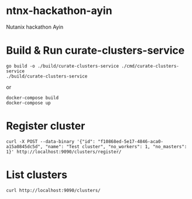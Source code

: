 # ntnx-hackathon-ayin
Nutanix hackathon Ayin 

# Build & Run curate-clusters-service

```
go build -o ./build/curate-clusters-service ./cmd/curate-clusters-service
./build/curate-clusters-service
```
or
```
docker-compose build
docker-compose up
```

# Register cluster

```
curl -X POST --data-binary '{"id": "f10868ed-5e17-4846-aca0-a15a0845dc5d", "name": "Test cluster", "no_workers": 1, "no_masters": 1}' http://localhost:9090/clusters/register/
```

# List clusters

```
curl http://localhost:9090/clusters/
```
